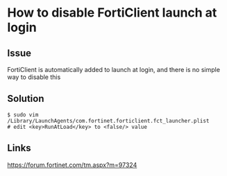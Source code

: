 # How to disable FortiClient launch at login

## Issue

FortiClient is automatically added to launch at login, and there is no simple way to disable this

## Solution

```console
$ sudo vim /Library/LaunchAgents/com.fortinet.forticlient.fct_launcher.plist
# edit <key>RunAtLoad</key> to <false/> value
```

## Links

https://forum.fortinet.com/tm.aspx?m=97324
